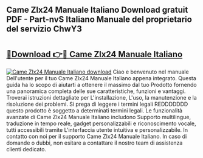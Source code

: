 ## Came Zlx24 Manuale Italiano Download gratuit PDF - Part-nvS Italiano Manuale del proprietario del servizio ChwY3

# <h2><a href="http://dfbnx78.blite.top/?on=Came+Zlx24+Manuale+Italiano">🔗Download 👉🔴 Came Zlx24 Manuale Italiano</a></h2>

[![Came Zlx24 Manuale Italiano download](https://i.imgur.com/lujVjoI.png)](http://dfbnx78.blite.top/?on=Came+Zlx24+Manuale+Italiano)
Ciao e benvenuto nel manuale Dell'utente per il tuo Came Zlx24 Manuale Italiano appena integrato. Questa guida ha lo scopo di aiutarti a ottenere il massimo dal tuo Prodotto fornendo una panoramica completa delle sue caratteristiche, funzioni e vantaggi. Troverai istruzioni dettagliate per L'installazione, L'uso, la manutenzione e la risoluzione dei problemi. Si prega di leggere i termini legali REDDDDDDD questo prodotto è soggetto a determinati termini legali. Le funzionalità avanzate di Came Zlx24 Manuale Italiano includono Supporto multilingue, traduzione in tempo reale, gadget personalizzabili e riconoscimento vocale, tutti accessibili tramite L'interfaccia utente intuitiva e personalizzabile. In contatto con noi per il supporto Came Zlx24 Manuale Italiano. In caso di domande o dubbi, non esitare a contattare il nostro team di assistenza clienti dedicato.
